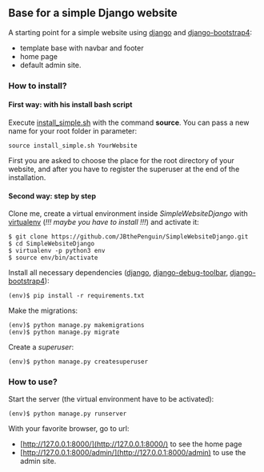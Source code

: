 ## Base for a simple Django website

A starting point for a simple website using [django](https://www.djangoproject.com/foundation/) and [django-bootstrap4](https://django-bootstrap4.readthedocs.io/en/latest/index.html):
- template base with navbar and footer
- home page
- default admin site.

### How to install?

#### First way: with his install bash script
Execute [install_simple.sh](https://github.com/JBthePenguin/BasesWebsiteDjango/blob/master/install_scripts/install_simple.sh) with the command **source**. You can pass a new name for your root folder in parameter:
```shell
source install_simple.sh YourWebsite
```
First you are asked to choose the place for the root directory of your website, and after you have to register the superuser at the end of the installation.

#### Second way: step by step
Clone me, create a virtual environment inside *SimpleWebsiteDjango* with [virtualenv](https://virtualenv.pypa.io/en/stable/) (*!!! maybe you have to install !!!*) and activate it:
```shell
$ git clone https://github.com/JBthePenguin/SimpleWebsiteDjango.git
$ cd SimpleWebsiteDjango
$ virtualenv -p python3 env
$ source env/bin/activate
```
Install all necessary dependencies ([django](https://www.djangoproject.com/foundation/), [django-debug-toolbar](https://django-debug-toolbar.readthedocs.io/en/stable/), [django-bootstrap4](https://django-bootstrap4.readthedocs.io/en/latest/index.html)):
```shell
(env)$ pip install -r requirements.txt
```
Make the migrations:
```shell
(env)$ python manage.py makemigrations
(env)$ python manage.py migrate
```
Create a *superuser*:
```shell
(env)$ python manage.py createsuperuser
```

### How to use?
Start the server (the virtual environment have to be activated):
```shell
(env)$ python manage.py runserver
```
With your favorite browser, go to url:
- [http://127.0.0.1:8000/](http://127.0.0.1:8000/) to see the home page
- [http://127.0.0.1:8000/admin/](http://127.0.0.1:8000/admin) to use the admin site.

